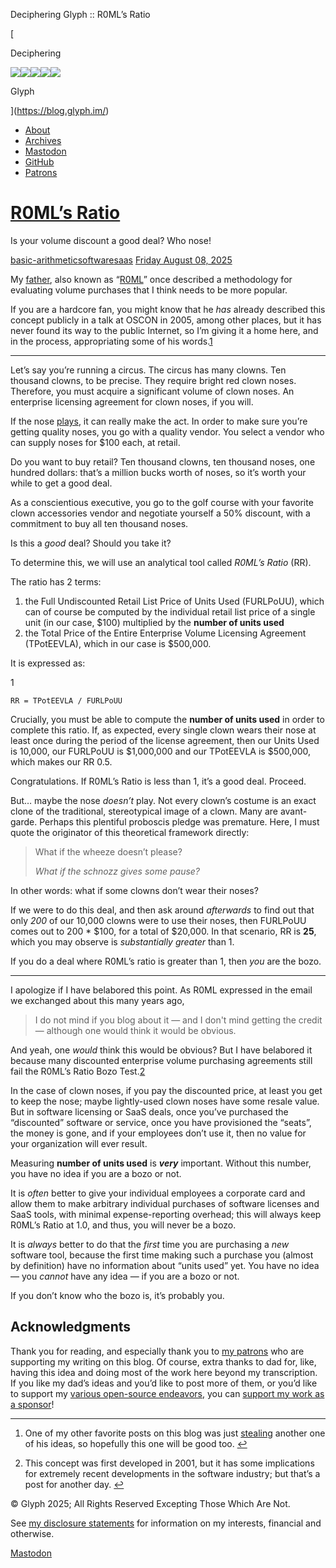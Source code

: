 Deciphering Glyph :: R0ML’s Ratio       

[

Deciphering

![](https://blog.glyph.im/images/back9.png)![](https://blog.glyph.im/images/back10.png)![](https://blog.glyph.im/images/back13.png)![](https://blog.glyph.im/images/back11.png)![](https://blog.glyph.im/images/back12.png)

Glyph

](https://blog.glyph.im/)

*   [About](https://blog.glyph.im/pages/about.html)
*   [Archives](https://blog.glyph.im/archives.html)
*   [Mastodon](https://mastodon.social/@glyph)
*   [GitHub](https://github.com/glyph)
*   [Patrons](https://blog.glyph.im/pages/patrons.html)

# [R0ML’s Ratio](https://blog.glyph.im/2025/08/r0mls-ratio.html "Permalink to R0ML’s Ratio")

Is your volume discount a good deal? Who nose!

[basic-arithmetic](/tag/basic-arithmetic.html)[software](/tag/software.html)[saas](/tag/saas.html) [Friday August 08, 2025](https://blog.glyph.im/2025/08/r0mls-ratio.html "Permalink to R0ML’s Ratio")

My [father](https://blog.glyph.im/2011/06/blog-post.html), also known as “[R0ML](https://r0ml.medium.com)” once described a methodology for evaluating volume purchases that I think needs to be more popular.

If you are a hardcore fan, you might know that he _has_ already described this concept publicly in a talk at OSCON in 2005, among other places, but it has never found its way to the public Internet, so I’m giving it a home here, and in the process, appropriating some of his words.[1](#fn:1:r0mls-ratio-2025-8)

* * *

Let’s say you’re running a circus. The circus has many clowns. Ten thousand clowns, to be precise. They require bright red clown noses. Therefore, you must acquire a significant volume of clown noses. An enterprise licensing agreement for clown noses, if you will.

If the nose [plays](https://en.wikiquote.org/wiki/Ocean%27s_Thirteen#:~:text=Have%20you%20guys%20been%20talking%20to%20my%20dad?), it can really make the act. In order to make sure you’re getting quality noses, you go with a quality vendor. You select a vendor who can supply noses for $100 each, at retail.

Do you want to buy retail? Ten thousand clowns, ten thousand noses, one hundred dollars: that’s a million bucks worth of noses, so it’s worth your while to get a good deal.

As a conscientious executive, you go to the golf course with your favorite clown accessories vendor and negotiate yourself a 50% discount, with a commitment to buy all ten thousand noses.

Is this a _good_ deal? Should you take it?

To determine this, we will use an analytical tool called _R0ML’s Ratio_ (RR).

The ratio has 2 terms:

1.  the Full Undiscounted Retail List Price of Units Used (FURLPoUU), which can of course be computed by the individual retail list price of a single unit (in our case, $100) multiplied by the **number of units used**
2.  the Total Price of the Entire Enterprise Volume Licensing Agreement (TPotEEVLA), which in our case is $500,000.

It is expressed as:

1

`RR = TPotEEVLA / FURLPoUU`

Crucially, you must be able to compute the **number of units used** in order to complete this ratio. If, as expected, every single clown wears their nose at least once during the period of the license agreement, then our Units Used is 10,000, our FURLPoUU is $1,000,000 and our TPotEEVLA is $500,000, which makes our RR 0.5.

Congratulations. If R0ML’s Ratio is less than 1, it’s a good deal. Proceed.

But… maybe the nose _doesn’t_ play. Not every clown’s costume is an exact clone of the traditional, stereotypical image of a clown. Many are avant-garde. Perhaps this plentiful proboscis pledge was premature. Here, I must quote the originator of this theoretical framework directly:

> What if the wheeze doesn’t please?
> 
> _What if the schnozz gives some pause?_

In other words: what if some clowns don’t wear their noses?

If we were to do this deal, and then ask around _afterwards_ to find out that only _200_ of our 10,000 clowns were to use their noses, then FURLPoUU comes out to 200 \* $100, for a total of $20,000. In that scenario, RR is **25**, which you may observe is _substantially greater_ than 1.

If you do a deal where R0ML’s ratio is greater than 1, then _you_ are the bozo.

* * *

I apologize if I have belabored this point. As R0ML expressed in the email we exchanged about this many years ago,

> I do not mind if you blog about it — and I don't mind getting the credit — although one would think it would be obvious.

And yeah, one _would_ think this would be obvious? But I have belabored it because many discounted enterprise volume purchasing agreements still fail the R0ML’s Ratio Bozo Test.[2](#fn:2:r0mls-ratio-2025-8)

In the case of clown noses, if you pay the discounted price, at least you get to keep the nose; maybe lightly-used clown noses have some resale value. But in software licensing or SaaS deals, once you’ve purchased the “discounted” software or service, once you have provisioned the “seats”, the money is gone, and if your employees don’t use it, then no value for your organization will ever result.

Measuring **number of units used** is **_very_** important. Without this number, you have no idea if you are a bozo or not.

It is _often_ better to give your individual employees a corporate card and allow them to make arbitrary individual purchases of software licenses and SaaS tools, with minimal expense-reporting overhead; this will always keep R0ML’s Ratio at 1.0, and thus, you will never be a bozo.

It is _always_ better to do that the _first_ time you are purchasing a _new_ software tool, because the first time making such a purchase you (almost by definition) have no information about “units used” yet. You have no idea — you _cannot_ have any idea — if you are a bozo or not.

If you don’t know who the bozo is, it’s probably you.

## Acknowledgments

Thank you for reading, and especially thank you to [my patrons](/pages/patrons.html) who are supporting my writing on this blog. Of course, extra thanks to dad for, like, having this idea and doing most of the work here beyond my transcription. If you like my dad’s ideas and you’d like to post more of them, or you’d like to support my [various open-source endeavors](https://github.com/glyph/), you can [support my work as a sponsor](/pages/patrons.html)!

* * *

1.  One of my other favorite posts on this blog was just [stealing](https://blog.glyph.im/2022/12/potato-programming.html) another one of his ideas, so hopefully this one will be good too. [↩](#fnref:1:r0mls-ratio-2025-8 "Jump back to footnote 1 in the text")
    
2.  This concept was first developed in 2001, but it has some implications for extremely recent developments in the software industry; but that’s a post for another day. [↩](#fnref:2:r0mls-ratio-2025-8 "Jump back to footnote 2 in the text")
    

© Glyph 2025; All Rights Reserved Excepting Those Which Are Not.

See [my disclosure statements](https://blog.glyph.im/pages/disclosures.html) for information on my interests, financial and otherwise.

[Mastodon](https://mastodon.social/@glyph)